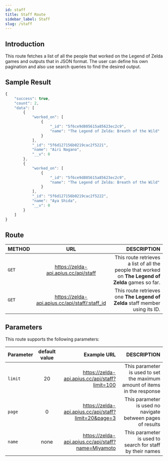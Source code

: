 ```yaml
---
id: staff
title: Staff Route
sidebar_label: Staff
slug: /staff
---
```


## Introduction

This route fetches a list of all the people that worked on the Legend of Zelda games and outputs that in JSON format. The user can define his own pagination and also use search queries to find the desired output. 

## Sample Result

```javascript
{
    "success": true,
    "count": 2,
    "data": [
        {
            "worked_on": [
                {
                    "_id": "5f6ce9d805615a85623ec2c9",
                    "name": "The Legend of Zelda: Breath of the Wild"
                }
            ],
            "_id": "5f6d127156b0219cac2f5221",
            "name": "Airi Nagano",
            "__v": 0
        },
        {
            "worked_on": [
                {
                    "_id": "5f6ce9d805615a85623ec2c9",
                    "name": "The Legend of Zelda: Breath of the Wild"
                }
            ],
            "_id": "5f6d127156b0219cac2f5222",
            "name": "Aya Shida",
            "__v": 0
        }
    ]
}
```


## Route

| METHOD        |      URL      |   DESCRIPTION |
| ------------- | :-----------: | -----: |
| `GET`         | https://zelda-api.apius.cc/api/staff | This route retrieves a list of all the people that worked on **The Legend of Zelda** games so far. |
| `GET`         | https://zelda-api.apius.cc/api/staff/:staff_id | This route retrieves one **The Legend of Zelda** staff member using its ID. |

## Parameters

This route supports the following parameters:

| Parameter        |      default value      | Example URL |  DESCRIPTION |
| ------------- | :-----------: | -----: |  -----: |
| `limit`        | 20 | https://zelda-api.apius.cc/api/staff?limit=100 | This parameter is used to set the maximum amount of items in the response |
| `page`         | 0 | https://zelda-api.apius.cc/api/staff?limit=20&page=3 | This parameter is used no navigate between pages of results |
| `name`         | none | https://zelda-api.apius.cc/api/staff?name=Miyamoto  | This parameter is used to search for staff by their names |
